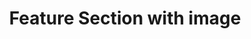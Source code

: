 ---
title: Feature Section with image
category: Marketing
paid: true
isActive: true
ltr: {"react":{"jsxCss":[],"jsxTail":[{"code":"export default () => {\n\n    const features = [\n        {\n            icon:\n                <svg xmlns=\"http://www.w3.org/2000/svg\" fill=\"none\" viewBox=\"0 0 24 24\" strokeWidth={1.5} stroke=\"currentColor\" className=\"w-6 h-6\">\n                    <path strokeLinecap=\"round\" strokeLinejoin=\"round\" d=\"M3 13.125C3 12.504 3.504 12 4.125 12h2.25c.621 0 1.125.504 1.125 1.125v6.75C7.5 20.496 6.996 21 6.375 21h-2.25A1.125 1.125 0 013 19.875v-6.75zM9.75 8.625c0-.621.504-1.125 1.125-1.125h2.25c.621 0 1.125.504 1.125 1.125v11.25c0 .621-.504 1.125-1.125 1.125h-2.25a1.125 1.125 0 01-1.125-1.125V8.625zM16.5 4.125c0-.621.504-1.125 1.125-1.125h2.25C20.496 3 21 3.504 21 4.125v15.75c0 .621-.504 1.125-1.125 1.125h-2.25a1.125 1.125 0 01-1.125-1.125V4.125z\" />\n                </svg>,\n            title: \"Analytics\",\n            desc: \"Lorem ipsum dolor sit amet, consectetur adipiscing elit. Donec congue, nisl eget molestie varius, enim ex faucibus purus.\"\n        },\n        {\n            icon:\n                <svg xmlns=\"http://www.w3.org/2000/svg\" fill=\"none\" viewBox=\"0 0 24 24\" strokeWidth={1.5} stroke=\"currentColor\" className=\"w-6 h-6\">\n                    <path strokeLinecap=\"round\" strokeLinejoin=\"round\" d=\"M16.5 10.5V6.75a4.5 4.5 0 10-9 0v3.75m-.75 11.25h10.5a2.25 2.25 0 002.25-2.25v-6.75a2.25 2.25 0 00-2.25-2.25H6.75a2.25 2.25 0 00-2.25 2.25v6.75a2.25 2.25 0 002.25 2.25z\" />\n                </svg>,\n            title: \"Datacenter security\",\n            desc: \"Lorem ipsum dolor sit amet, consectetur adipiscing elit. Donec congue, nisl eget molestie varius, enim ex faucibus purus.\"\n        }\n    ]\n\n    return (\n        <section className=\"py-14\">\n            <div className=\"max-w-screen-xl mx-auto px-4 text-gray-600 gap-16 justify-between md:px-8 lg:flex\">\n                <div>\n                    <div className=\"max-w-xl space-y-3\">\n                        <h3 className=\"text-indigo-600 font-semibold\">\n                            Features\n                        </h3>\n                        <p className=\"text-gray-800 text-3xl font-semibold sm:text-4xl\">\n                            Simple solutions for complex issues\n                        </p>\n                        <p>\n                            Lorem ipsum dolor sit amet, consectetur adipiscing elit. Donec congue, nisl eget molestie varius, enim ex faucibus purus\n                        </p>\n                    </div>\n                    <div className=\"mt-12 max-w-lg lg:max-w-none\">\n                        <ul className=\"space-y-8\">\n                            {\n                                features.map((item, idx) => (\n                                    <li key={idx} className=\"flex gap-x-4\">\n                                        <div className=\"flex-none w-12 h-12 bg-indigo-50 text-indigo-600 rounded-lg flex items-center justify-center\">\n                                            {item.icon}\n                                        </div>\n                                        <div>\n                                            <h4 className=\"text-lg text-gray-800 font-semibold\">\n                                                {item.title}\n                                            </h4>\n                                            <p className=\"mt-3\">\n                                                {item.desc}\n                                            </p>\n                                        </div>\n                                    </li>\n                                ))\n                            }\n                        </ul>\n                    </div>\n                </div>\n                <div className=\"mt-12 lg:mt-0\">\n                    <img src=\"https://res.cloudinary.com/floatui/image/upload/v1670150563/desktop_dte2ar.png\" className=\"w-full shadow-lg rounded-lg border\" />\n                </div>\n            </div>\n        </section>\n    )\n}","label":"App.jsx"}]},"vue":{"vueTail":[],"vueCss":[]},"preview":"function App() {\n  const features = [{\n    icon: /*#__PURE__*/React.createElement(\"svg\", {\n      xmlns: \"http://www.w3.org/2000/svg\",\n      fill: \"none\",\n      viewBox: \"0 0 24 24\",\n      strokeWidth: 1.5,\n      stroke: \"currentColor\",\n      className: \"w-6 h-6\"\n    }, /*#__PURE__*/React.createElement(\"path\", {\n      strokeLinecap: \"round\",\n      strokeLinejoin: \"round\",\n      d: \"M3 13.125C3 12.504 3.504 12 4.125 12h2.25c.621 0 1.125.504 1.125 1.125v6.75C7.5 20.496 6.996 21 6.375 21h-2.25A1.125 1.125 0 013 19.875v-6.75zM9.75 8.625c0-.621.504-1.125 1.125-1.125h2.25c.621 0 1.125.504 1.125 1.125v11.25c0 .621-.504 1.125-1.125 1.125h-2.25a1.125 1.125 0 01-1.125-1.125V8.625zM16.5 4.125c0-.621.504-1.125 1.125-1.125h2.25C20.496 3 21 3.504 21 4.125v15.75c0 .621-.504 1.125-1.125 1.125h-2.25a1.125 1.125 0 01-1.125-1.125V4.125z\"\n    })),\n    title: \"Analytics\",\n    desc: \"Lorem ipsum dolor sit amet, consectetur adipiscing elit. Donec congue, nisl eget molestie varius, enim ex faucibus purus.\"\n  }, {\n    icon: /*#__PURE__*/React.createElement(\"svg\", {\n      xmlns: \"http://www.w3.org/2000/svg\",\n      fill: \"none\",\n      viewBox: \"0 0 24 24\",\n      strokeWidth: 1.5,\n      stroke: \"currentColor\",\n      className: \"w-6 h-6\"\n    }, /*#__PURE__*/React.createElement(\"path\", {\n      strokeLinecap: \"round\",\n      strokeLinejoin: \"round\",\n      d: \"M16.5 10.5V6.75a4.5 4.5 0 10-9 0v3.75m-.75 11.25h10.5a2.25 2.25 0 002.25-2.25v-6.75a2.25 2.25 0 00-2.25-2.25H6.75a2.25 2.25 0 00-2.25 2.25v6.75a2.25 2.25 0 002.25 2.25z\"\n    })),\n    title: \"Datacenter security\",\n    desc: \"Lorem ipsum dolor sit amet, consectetur adipiscing elit. Donec congue, nisl eget molestie varius, enim ex faucibus purus.\"\n  }];\n  return /*#__PURE__*/React.createElement(\"section\", {\n    className: \"py-14\"\n  }, /*#__PURE__*/React.createElement(\"div\", {\n    className: \"max-w-screen-xl mx-auto px-4 text-gray-600 gap-16 justify-between md:px-8 lg:flex\"\n  }, /*#__PURE__*/React.createElement(\"div\", null, /*#__PURE__*/React.createElement(\"div\", {\n    className: \"max-w-xl space-y-3\"\n  }, /*#__PURE__*/React.createElement(\"h3\", {\n    className: \"text-indigo-600 font-semibold\"\n  }, \"Features\"), /*#__PURE__*/React.createElement(\"p\", {\n    className: \"text-gray-800 text-3xl font-semibold sm:text-4xl\"\n  }, \"Simple solutions for complex issues\"), /*#__PURE__*/React.createElement(\"p\", null, \"Lorem ipsum dolor sit amet, consectetur adipiscing elit. Donec congue, nisl eget molestie varius, enim ex faucibus purus\")), /*#__PURE__*/React.createElement(\"div\", {\n    className: \"mt-12 max-w-lg lg:max-w-none\"\n  }, /*#__PURE__*/React.createElement(\"ul\", {\n    className: \"space-y-8\"\n  }, features.map((item, idx) => /*#__PURE__*/React.createElement(\"li\", {\n    key: idx,\n    className: \"flex gap-x-4\"\n  }, /*#__PURE__*/React.createElement(\"div\", {\n    className: \"flex-none w-12 h-12 bg-indigo-50 text-indigo-600 rounded-lg flex items-center justify-center\"\n  }, item.icon), /*#__PURE__*/React.createElement(\"div\", null, /*#__PURE__*/React.createElement(\"h4\", {\n    className: \"text-lg text-gray-800 font-semibold\"\n  }, item.title), /*#__PURE__*/React.createElement(\"p\", {\n    className: \"mt-3\"\n  }, item.desc))))))), /*#__PURE__*/React.createElement(\"div\", {\n    className: \"mt-12 lg:mt-0\"\n  }, /*#__PURE__*/React.createElement(\"img\", {\n    src: \"https://res.cloudinary.com/floatui/image/upload/v1670150563/desktop_dte2ar.png\",\n    className: \"w-full shadow-lg rounded-lg border\"\n  }))));\n}"}
rtl: {"preview":"function App() {\n  const features = [{\n    icon: /*#__PURE__*/React.createElement(\"svg\", {\n      xmlns: \"http://www.w3.org/2000/svg\",\n      fill: \"none\",\n      viewBox: \"0 0 24 24\",\n      strokeWidth: 1.5,\n      stroke: \"currentColor\",\n      className: \"w-6 h-6\"\n    }, /*#__PURE__*/React.createElement(\"path\", {\n      strokeLinecap: \"round\",\n      strokeLinejoin: \"round\",\n      d: \"M3 13.125C3 12.504 3.504 12 4.125 12h2.25c.621 0 1.125.504 1.125 1.125v6.75C7.5 20.496 6.996 21 6.375 21h-2.25A1.125 1.125 0 013 19.875v-6.75zM9.75 8.625c0-.621.504-1.125 1.125-1.125h2.25c.621 0 1.125.504 1.125 1.125v11.25c0 .621-.504 1.125-1.125 1.125h-2.25a1.125 1.125 0 01-1.125-1.125V8.625zM16.5 4.125c0-.621.504-1.125 1.125-1.125h2.25C20.496 3 21 3.504 21 4.125v15.75c0 .621-.504 1.125-1.125 1.125h-2.25a1.125 1.125 0 01-1.125-1.125V4.125z\"\n    })),\n    title: \"التحليلات\",\n    desc: \"العميل مهم جدا ، العميل سيتبعه. حتى الواجب المنزلي ، يحتاج اللاعبون إلى موظفين مختلفين ، لأنهم طاهرون من الفم.\"\n  }, {\n    icon: /*#__PURE__*/React.createElement(\"svg\", {\n      xmlns: \"http://www.w3.org/2000/svg\",\n      fill: \"none\",\n      viewBox: \"0 0 24 24\",\n      strokeWidth: 1.5,\n      stroke: \"currentColor\",\n      className: \"w-6 h-6\"\n    }, /*#__PURE__*/React.createElement(\"path\", {\n      strokeLinecap: \"round\",\n      strokeLinejoin: \"round\",\n      d: \"M16.5 10.5V6.75a4.5 4.5 0 10-9 0v3.75m-.75 11.25h10.5a2.25 2.25 0 002.25-2.25v-6.75a2.25 2.25 0 00-2.25-2.25H6.75a2.25 2.25 0 00-2.25 2.25v6.75a2.25 2.25 0 002.25 2.25z\"\n    })),\n    title: \"أمن مركز البيانات\",\n    desc: \"العميل مهم جدا ، العميل سيتبعه. حتى الواجب المنزلي ، يحتاج اللاعبون إلى موظفين مختلفين ، لأنهم طاهرون من الفم.\"\n  }];\n  return /*#__PURE__*/React.createElement(\"section\", {\n    className: \"py-14\"\n  }, /*#__PURE__*/React.createElement(\"div\", {\n    className: \"max-w-screen-xl mx-auto px-4 text-gray-600 gap-16 justify-between md:px-8 lg:flex\"\n  }, /*#__PURE__*/React.createElement(\"div\", null, /*#__PURE__*/React.createElement(\"div\", {\n    className: \"max-w-xl space-y-3\"\n  }, /*#__PURE__*/React.createElement(\"h3\", {\n    className: \"text-indigo-600 font-semibold\"\n  }, \"\\u0627\\u0644\\u0645\\u0645\\u064A\\u0632\\u0627\\u062A\"), /*#__PURE__*/React.createElement(\"p\", {\n    className: \"text-gray-800 text-3xl font-semibold sm:text-4xl\"\n  }, \"\\u062D\\u0644\\u0648\\u0644 \\u0628\\u0633\\u064A\\u0637\\u0629 \\u0644\\u0644\\u0642\\u0636\\u0627\\u064A\\u0627 \\u0627\\u0644\\u0645\\u0639\\u0642\\u062F\\u0629\"), /*#__PURE__*/React.createElement(\"p\", null, \"\\u0627\\u0644\\u0639\\u0645\\u064A\\u0644 \\u0645\\u0647\\u0645 \\u062C\\u062F\\u0627 \\u060C \\u0627\\u0644\\u0639\\u0645\\u064A\\u0644 \\u0633\\u064A\\u062A\\u0628\\u0639\\u0647. \\u062D\\u062A\\u0649 \\u0627\\u0644\\u0648\\u0627\\u062C\\u0628 \\u0627\\u0644\\u0645\\u0646\\u0632\\u0644\\u064A \\u060C \\u064A\\u062D\\u062A\\u0627\\u062C \\u0627\\u0644\\u0644\\u0627\\u0639\\u0628\\u0648\\u0646 \\u0625\\u0644\\u0649 \\u0645\\u0648\\u0638\\u0641\\u064A\\u0646 \\u0645\\u062E\\u062A\\u0644\\u0641\\u064A\\u0646 \\u060C \\u0644\\u0623\\u0646\\u0647\\u0645 \\u0637\\u0627\\u0647\\u0631\\u0648\\u0646 \\u0645\\u0646 \\u0627\\u0644\\u0641\\u0645\")), /*#__PURE__*/React.createElement(\"div\", {\n    className: \"mt-12 max-w-lg lg:max-w-none\"\n  }, /*#__PURE__*/React.createElement(\"ul\", {\n    className: \"space-y-8\"\n  }, features.map((item, idx) => /*#__PURE__*/React.createElement(\"li\", {\n    key: idx,\n    className: \"flex gap-x-4\"\n  }, /*#__PURE__*/React.createElement(\"div\", {\n    className: \"flex-none w-12 h-12 bg-indigo-50 text-indigo-600 rounded-lg flex items-center justify-center\"\n  }, item.icon), /*#__PURE__*/React.createElement(\"div\", null, /*#__PURE__*/React.createElement(\"h4\", {\n    className: \"text-lg text-gray-800 font-semibold\"\n  }, item.title), /*#__PURE__*/React.createElement(\"p\", {\n    className: \"mt-3\"\n  }, item.desc))))))), /*#__PURE__*/React.createElement(\"div\", {\n    className: \"mt-12 lg:mt-0\"\n  }, /*#__PURE__*/React.createElement(\"img\", {\n    src: \"https://res.cloudinary.com/floatui/image/upload/v1670150563/desktop_dte2ar.png\",\n    className: \"w-full shadow-lg rounded-lg border\"\n  }))));\n}","react":{"jsxTail":[{"code":"export default () => {\n\n    const features = [\n        {\n            icon:\n                <svg xmlns=\"http://www.w3.org/2000/svg\" fill=\"none\" viewBox=\"0 0 24 24\" strokeWidth={1.5} stroke=\"currentColor\" className=\"w-6 h-6\">\n                    <path strokeLinecap=\"round\" strokeLinejoin=\"round\" d=\"M3 13.125C3 12.504 3.504 12 4.125 12h2.25c.621 0 1.125.504 1.125 1.125v6.75C7.5 20.496 6.996 21 6.375 21h-2.25A1.125 1.125 0 013 19.875v-6.75zM9.75 8.625c0-.621.504-1.125 1.125-1.125h2.25c.621 0 1.125.504 1.125 1.125v11.25c0 .621-.504 1.125-1.125 1.125h-2.25a1.125 1.125 0 01-1.125-1.125V8.625zM16.5 4.125c0-.621.504-1.125 1.125-1.125h2.25C20.496 3 21 3.504 21 4.125v15.75c0 .621-.504 1.125-1.125 1.125h-2.25a1.125 1.125 0 01-1.125-1.125V4.125z\" />\n                </svg>,\n            title: \"التحليلات\",\n            desc: \"العميل مهم جدا ، العميل سيتبعه. حتى الواجب المنزلي ، يحتاج اللاعبون إلى موظفين مختلفين ، لأنهم طاهرون من الفم.\"\n        },\n        {\n            icon:\n                <svg xmlns=\"http://www.w3.org/2000/svg\" fill=\"none\" viewBox=\"0 0 24 24\" strokeWidth={1.5} stroke=\"currentColor\" className=\"w-6 h-6\">\n                    <path strokeLinecap=\"round\" strokeLinejoin=\"round\" d=\"M16.5 10.5V6.75a4.5 4.5 0 10-9 0v3.75m-.75 11.25h10.5a2.25 2.25 0 002.25-2.25v-6.75a2.25 2.25 0 00-2.25-2.25H6.75a2.25 2.25 0 00-2.25 2.25v6.75a2.25 2.25 0 002.25 2.25z\" />\n                </svg>,\n            title: \"أمن مركز البيانات\",\n            desc: \"العميل مهم جدا ، العميل سيتبعه. حتى الواجب المنزلي ، يحتاج اللاعبون إلى موظفين مختلفين ، لأنهم طاهرون من الفم.\"\n        }\n    ]\n\n    return (\n        <section className=\"py-14\">\n            <div className=\"max-w-screen-xl mx-auto px-4 text-gray-600 gap-16 justify-between md:px-8 lg:flex\">\n                <div>\n                    <div className=\"max-w-xl space-y-3\">\n                        <h3 className=\"text-indigo-600 font-semibold\">\n                            المميزات\n                        </h3>\n                        <p className=\"text-gray-800 text-3xl font-semibold sm:text-4xl\">\n                            حلول بسيطة للقضايا المعقدة\n                        </p>\n                        <p>\n                            العميل مهم جدا ، العميل سيتبعه. حتى الواجب المنزلي ، يحتاج اللاعبون إلى موظفين مختلفين ، لأنهم طاهرون من الفم\n                        </p>\n                    </div>\n                    <div className=\"mt-12 max-w-lg lg:max-w-none\">\n                        <ul className=\"space-y-8\">\n                            {\n                                features.map((item, idx) => (\n                                    <li key={idx} className=\"flex gap-x-4\">\n                                        <div className=\"flex-none w-12 h-12 bg-indigo-50 text-indigo-600 rounded-lg flex items-center justify-center\">\n                                            {item.icon}\n                                        </div>\n                                        <div>\n                                            <h4 className=\"text-lg text-gray-800 font-semibold\">\n                                                {item.title}\n                                            </h4>\n                                            <p className=\"mt-3\">\n                                                {item.desc}\n                                            </p>\n                                        </div>\n                                    </li>\n                                ))\n                            }\n                        </ul>\n                    </div>\n                </div>\n                <div className=\"mt-12 lg:mt-0\">\n                    <img src=\"https://res.cloudinary.com/floatui/image/upload/v1670150563/desktop_dte2ar.png\" className=\"w-full shadow-lg rounded-lg border\" />\n                </div>\n            </div>\n        </section>\n    )\n}","label":"App.jsx"}],"jsxCss":[]},"vue":{"vueCss":[],"vueTail":[]}}
slug: /feature-sections
id: b823396b-0382-41ab-948e-f80a7ff2efcf
created_at: 1671319498507
---